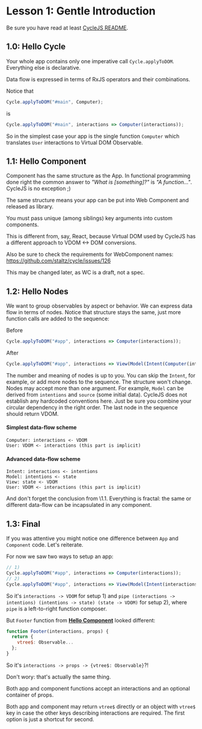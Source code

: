 # Lesson 1: Gentle Introduction

Be sure you have read at least [CycleJS README](https://github.com/staltz/cycle).

## 1.0: Hello Cycle

Your whole app contains only one imperative call `Cycle.applyToDOM`. Everything else is declarative.

Data flow is expressed in terms of RxJS operators and their combinations.

Notice that

```js
Cycle.applyToDOM("#main", Computer);
```

is

```js
Cycle.applyToDOM("#main", interactions => Computer(interactions));
```

So in the simplest case your app is the single function `Computer` which
translates `User` interactions to Virtual DOM Observable.

## 1.1: Hello Component

Component has the same structure as the App. In functional programming done right
the common answer to *"What is [something]?"* is *"A function..."*.
CycleJS is no exception ;)

The same structure means your app can be put into Web Component and released as library.

You must pass unique (among siblings) key arguments into custom components.

This is different from, say, React, because Virtual DOM used by CycleJS has a different approach
to VDOM <-> DOM conversions.

Also be sure to check the requirements for WebComponent names:
https://github.com/staltz/cycle/issues/126

This may be changed later, as WC is a draft, not a spec.

## 1.2: Hello Nodes

We want to group observables by aspect or behavior.
We can express data flow in terms of nodes. Notice that structure stays the same,
just more function calls are added to the sequence:

Before

```js
Cycle.applyToDOM("#app", interactions => Computer(interactions));
```

After

```js
Cycle.applyToDOM("#app", interactions => View(Model(Intent(Computer(interactions)))));
```

The number and meaning of nodes is up to you. You can skip the `Intent`, for example, or add more nodes to the sequence.
The structure won't change. Nodes may accept more than one argument. For example, `Model` can
be derived from `intentions` and `source` (some initial data).
CycleJS does not establish any hardcoded conventions here. Just be sure you combine
your circular dependency in the right order. The last node in the sequence should return VDOM.

#### Simplest data-flow scheme

```
Computer: interactions <- VDOM
User: VDOM <- interactions (this part is implicit)
```

#### Advanced data-flow scheme

```
Intent: interactions <- intentions
Model: intentions <- state
View: state <- VDOM
User: VDOM <- interactions (this part is implicit)
```

And don't forget the conclusion from \1.1. Everything is fractal: the same or different
data-flow can be incapsulated in any component.

## 1.3: Final

If you was attentive you might notice one difference between `App` and `Component` code.
Let's reiterate.

For now we saw two ways to setup an app:
```js
// 1)
Cycle.applyToDOM("#app", interactions => Computer(interactions));
// 2)
Cycle.applyToDOM("#app", interactions => View(Model(Intent(interactions))));
```

So it's `interactions -> VDOM` for setup 1)
and `pipe (interactions -> intentions) (intentions -> state) (state -> VDOM)` for setup 2),
where `pipe` is a left-to-right function composer.

But `Footer` function from [**Hello Component**](#11-hello-components) looked different:

```js
function Footer(interactions, props) {
  return {
    vtree$: Observable...
  };
}
```

So it's `interactions -> props -> {vtree$: Observable}`?!

Don't wory: that's actually the same thing.

Both app and component functions accept an interactions and an optional container of props.

Both app and component may return `vtree$` directly or an object with `vtree$` key
in case the other keys describing interactions are required. The first option is just a shortcut
for second.

